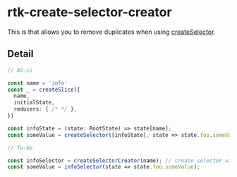 # rtk-create-selector-creator

This is that allows you to remove duplicates when using [createSelector](https://redux-toolkit.js.org/api/createSelector).

## Detail

```ts
// AS-is

const name = 'info'
const _ = createSlice({
  name,
  initialState,
  reducers: { /* */ },
})

const infoState = (state: RootState) => state[name];
const someValue = createSelector([infoState], state => state.foo.someValue);

// To-be

const infoSelector = createSelectorCreator(name); // create selector with slice name!
const someValue = infoSelector(state => state.foo.someValue);
```
